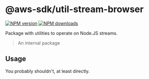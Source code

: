 # @aws-sdk/util-stream-browser

[![NPM version](https://img.shields.io/npm/v/@aws-sdk/util-stream-browser/latest.svg)](https://www.npmjs.com/package/@aws-sdk/util-stream-browser)
[![NPM downloads](https://img.shields.io/npm/dm/@aws-sdk/util-stream-browser.svg)](https://www.npmjs.com/package/@aws-sdk/util-stream-browser)

Package with utilities to operate on Node.JS streams.

> An internal package

## Usage

You probably shouldn't, at least directly.
